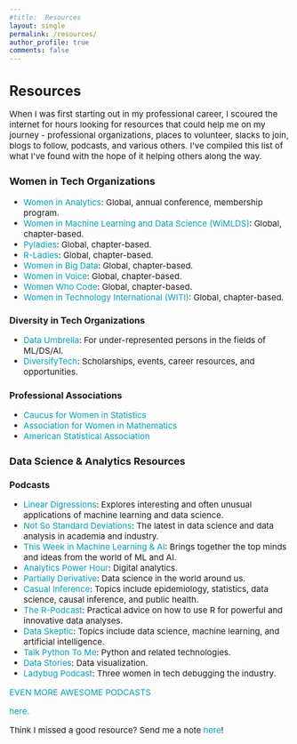 ```yaml
---
#title:  Resources
layout: single
permalink: /resources/
author_profile: true
comments: false
---
```


<h1 style="font-size:25px;">Resources</h1>
<p style="font-size:15px;">
When I was first starting out in my professional career, I scoured the internet for hours looking for resources that could help me on my journey - professional organizations, places to volunteer, slacks to join, blogs to follow, podcasts, and various others. I've compiled this list of what I've found with the hope of it helping others along the way.
</p>

<h3 style="font-size:18px;">Women in Tech Organizations</h3>
<p style="font-size:15px;">
   <ul style="font-size:15px;">
      <li style="font-size:15px;"><a href="https://womeninanalytics.com" target="_blank" style="text-decoration: none; color:#039fb9">Women in Analytics</a>: Global, annual conference, membership program. </li>
      <li style="font-size:15px;"><a href="https://wimlds.org" target="_blank" style="text-decoration: none; color:#039fb9">Women in Machine Learning and Data Science (WiMLDS)</a>: Global, chapter-based. </li>
      <li style="font-size:15px;"><a href="https://pyladies.com/" target="_blank" style="text-decoration: none; color:#039fb9">Pyladies</a>: Global, chapter-based.</li>
      <li style="font-size:15px;"><a href="https://rladies.org/" target="_blank" style="text-decoration: none; color:#039fb9">R-Ladies</a>: Global, chapter-based. </li>
      <li style="font-size:15px;"><a href="https://www.womeninbigdata.org/" target="_blank" style="text-decoration: none; color:#039fb9">Women in Big Data</a>: Global, chapter-based. </li>
        <li style="font-size:15px;"><a href="https://womeninvoice.org/" target="_blank" style="text-decoration: none; color:#039fb9">Women in Voice</a>: Global, chapter-based.</li>
       <li style="font-size:15px;"><a href="https://www.womenwhocode.com/" target="_blank" style="text-decoration: none; color:#039fb9">Women Who Code</a>: Global, chapter-based. </li>
       <li style="font-size:15px;"><a href="https://witi.com/" target="_blank" style="text-decoration: none; color:#039fb9">Women in Technology International (WITI)</a>: Global, chapter-based. </li>
   </ul>
</p>

<h3 style="font-size:16px;">Diversity in Tech Organizations</h3>
<p style="font-size:15px;">
   <ul style="font-size:15px;">
      <li style="font-size:15px;"><a href="https://www.dataumbrella.org/" target="_blank" style="text-decoration: none; color:#039fb9">Data Umbrella</a>: For under-represented persons in the fields of ML/DS/AI.</li>
      <li style="font-size:15px;"><a href="https://www.diversifytech.co/" target="_blank" style="text-decoration: none; color:#039fb9">DiversifyTech</a>: Scholarships, events, career resources, and opportunities.</li>
   </ul>
</p>

<h3 style="font-size:16px;">Professional Associations</h3>
<p style="font-size:15px;">
   <ul style="font-size:15px;">
      <li style="font-size:15px;"><a href="https://cwstat.org/" target="_blank"style="text-decoration: none; color:#039fb9">Caucus for Women in Statistics</a></li>
      <li style="font-size:15px;"><a href="https://awm-math.org/" target="_blank" style="text-decoration: none; color:#039fb9">Association for Women in Mathematics</a></li>
      <li style="font-size:15px;"><a href="https://www.amstat.org/" target="_blank" style="text-decoration: none; color:#039fb9">American Statistical Association</a></li>
   </ul>
</p>


<h2 style="font-size:18px;">
   Data Science & Analytics Resources
</h2>

<h3 style="font-size:16px;">
  Podcasts
</h3>
<p style="font-size:15px;">
   <ul style="font-size:15px;">
      <li style="font-size:15px;"><a href="http://lineardigressions.com/" target="_blank" style="text-decoration: none; color:#039fb9">Linear Digressions</a>: Explores interesting and often unusual applications of machine learning and data science.</li>
       <li style="font-size:15px;"><a href="https://nssdeviations.com/" target="_blank" style="text-decoration: none; color:#039fb9">Not So Standard Deviations</a>: The latest in data science and data analysis in academia and industry.</li>
      <li style="font-size:15px;"><a href="https://twimlai.com/" target="_blank" style="text-decoration: none; color:#039fb9">This Week in Machine Learning & AI</a>: Brings together the top minds and ideas from the world of ML and AI.</li>
      <li style="font-size:15px;"><a href="https://analyticshour.io/" target="_blank" style="text-decoration: none; color:#039fb9">Analytics Power Hour</a>: Digital analytics.</li>
      <li style="font-size:15px;"><a href="http://partiallyderivative.com/" target="_blank" style="text-decoration: none; color:#039fb9">Partially Derivative</a>: Data science in the world around us.</li>
      <li style="font-size:15px;"><a href="https://casualinfer.libsyn.com/" target="_blank" style="text-decoration: none; color:#039fb9">Casual Inference</a>: Topics include epidemiology, statistics, data science, causal inference, and public health.</li>
      <li style="font-size:15px;"><a href="https://r-podcast.org/" target="_blank" style="text-decoration: none; color:#039fb9">The R-Podcast</a>: Practical advice on how to use R for powerful and innovative data analyses.</li>
      <li style="font-size:15px;"><a href="https://dataskeptic.com/" target="_blank" style="text-decoration: none; color:#039fb9">Data Skeptic</a>: Topics include data science, machine learning, and artificial intelligence.</li>
      <li style="font-size:15px;"><a href="https://talkpython.fm/" target="_blank" style="text-decoration: none; color:#039fb9">Talk Python To Me</a>: Python and related technologies.</li>
      <li style="font-size:15px;"><a href="https://datastori.es/" target="_blank" style="text-decoration: none; color:#039fb9">Data Stories</a>: Data visualization.</li>
     <li style="font-size:15px;"><a href="https://www.ladybug.dev/" target="_blank" style="text-decoration: none; color:#039fb9">Ladybug Podcast</a>: Three women in tech debugging the industry.</li>
      </ul>
 </p>     

<p style="font-size:15px;"> <a href="https://github.com/rShetty/awesome-podcasts" target="_blank" style="text-decoration: none; color:#039fb9">EVEN MORE AWESOME PODCASTS</a>
</p>


<p style="font-size:15px;"> <a href="laurenburke.com" style="text-decoration: none; color:#039fb9">here.</a>
</p>

<p style="font-size:15px;"> 
   Think I missed a good resource? Send me a note <a href="www.womeninanalytics.com" style="text-decoration: none; color:#039fb9">here</a>! </p>
